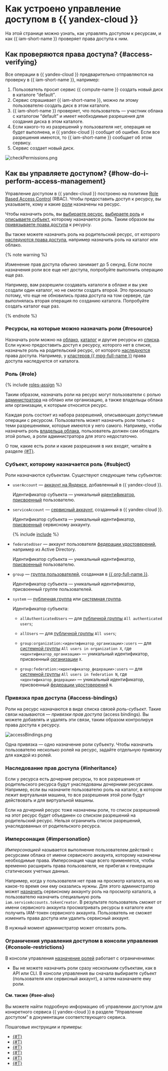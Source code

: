 # Как устроено управление доступом в {{ yandex-cloud }}

На этой странице можно узнать, как управлять доступом к ресурсам, и как {{ iam-short-name }} проверяет права доступа к ним.

## Как проверяются права доступа? {#access-verifying}

Все операции в {{ yandex-cloud }} предварительно отправляются на проверку в {{ iam-short-name }}, например:

1. Пользователь просит сервис {{ compute-name }} создать новый диск в каталоге <q>default</q>.
1. Сервис спрашивает {{ iam-short-name }}, можно ли этому пользователю создать диск в этом каталоге.
1. {{ iam-short-name }} проверяет, что пользователь — участник облака с каталогом <q>default</q> и имеет необходимые разрешения для создания диска в этом каталоге.
1. Если какого-то из разрешений у пользователя нет, операция не будет выполнена, и {{ yandex-cloud }} сообщит об ошибке.
    Если все разрешения имеются, то {{ iam-short-name }} сообщает об этом сервису.
1. Сервис создает новый диск.

![checkPermissions.png](../../../_assets/checkPermissions.png)

## Как вы управляете доступом? {#how-do-i-perform-access-management}

Управление доступом в {{ yandex-cloud }} построено на политике [Role Based Access Control](https://en.wikipedia.org/wiki/Role-based_access_control) (RBAC). Чтобы предоставить доступ к ресурсу, вы указываете, кому и какие [роли](roles.md) назначены на ресурс.

Чтобы назначить роль, вы [выбираете ресурс](#resource), [выбираете роль](#role) и [описываете субъект](#subject), которому назначается роль. Таким образом вы [привязываете права доступа](#access-bindings) к ресурсу.

Вы также можете назначить роль на родительский ресурс, от которого [наследуются права доступа](#inheritance), например назначить роль на каталог или облако.

{% note warning %}

Изменение прав доступа обычно занимает до 5 секунд. Если после назначения роли все еще нет доступа, попробуйте выполнить операцию еще раз.

Например, вам разрешили создавать каталоги в облаке и вы уже создали один каталог, но не смогли создать второй. Это произошло потому, что еще не обновились права доступа на том сервере, где выполнялась вторая операция по созданию каталога. Попробуйте создать каталог еще раз.

{% endnote %}

### Ресурсы, на которые можно назначать роли {#resource}

Назначать роли можно на [облако](../../../resource-manager/operations/cloud/set-access-bindings.md), [каталог](../../../resource-manager/operations/folder/set-access-bindings.md) и другие ресурсы из [списка](resources-with-access-control.md). Если нужно предоставить доступ к ресурсу, которого нет в списке, назначьте роль на родительский ресурс, от которого [наследуются](#inheritance) права доступа. Например, у [кластеров {{ mpg-full-name }}](../../../managed-postgresql/concepts/index.md) права доступа наследуются от каталога.

### Роль {#role}

{% include [roles-assign](../../../_includes/iam/roles-assign.md) %}

Таким образом, назначать роли на ресурс могут пользователи с ролью [администратора](../../roles-reference.md#admin) на облако или организацию, а также владельцы облака или организации, к которым относится ресурс.

Каждая роль состоит из набора разрешений, описывающих допустимые операции с ресурсом. Пользователь может назначить роли только с теми разрешениями, которые имеются у него самого. Например, чтобы назначить роль [владельца облака](../../../resource-manager/security/index.md#resource-manager-clouds-owner), пользователь должен сам обладать этой ролью, а роли администратора для этого недостаточно.

О том, какие есть роли и какие разрешения в них входят, читайте в разделе [{#T}](roles.md).

### Субъект, которому назначается роль {#subject}

Роли назначаются субъектам. Существуют следующие типы субъектов:

* `userAccount` — [аккаунт на Яндексе](../users/accounts.md#passport), добавленный в {{ yandex-cloud }}.

    Идентификатор субъекта — уникальный [идентификатор](../../../api-design-guide/concepts/resources-identification.md), [присвоенный](../../operations/users/get.md) пользователю.

* `serviceAccount` — [сервисный аккаунт](../users/service-accounts.md), созданный в {{ yandex-cloud }}.

    Идентификатор субъекта — уникальный идентификатор, [присвоенный](../../operations/sa/get-id.md) сервисному аккаунту.

    {% include [include](../../../_includes/sa-assign-role-note.md) %}

* `federatedUser` — аккаунт пользователя [федерации удостоверений](../../../organization/concepts/add-federation.md), например из Active Directory.

    Идентификатор субъекта — уникальный идентификатор, [присвоенный](../../operations/users/get.md) пользователю.

* `group` — [группа пользователей](../../../organization/concepts/groups.md), созданная в [{{ org-full-name }}](../../../organization/).

    Идентификатор субъекта — уникальный идентификатор, присвоенный группе пользователей.

* `system` — [публичная группа](./public-group.md) или [системная группа](./system-group.md).

    Идентификатор субъекта:

    * `allAuthenticatedUsers` — для [публичной группы](./public-group.md#allAuthenticatedUsers) `All authenticated users`;

    * `allUsers` — для [публичной группы](./public-group.md#allUsers) `All users`;

    * `group:organization:<идентификатор_организации>:users` — для [системной группы](./system-group.md#allOrganizationUsers) `All users in organization X`, где `<идентификатор_организации>` — уникальный идентификатор, присвоенный [организации](../../../organization/quickstart.md) `X`.

    * `group:federation:<идентификатор_федерации>:users` — для [системной группы](./system-group.md#allFederationUsers) `All users in federation N`, где `<идентификатор_федерации>` — уникальный идентификатор, присвоенный [федерации удостоверений](../../../organization/concepts/add-federation.md) `N`.

### Привязка прав доступа {#access-bindings}

Роли на ресурс назначаются в виде списка связей _роль-субъект_. Такие связи называются — _привязки прав доступа_ (access bindings). Вы можете добавлять и удалять эти связи, таким образом контролируя права доступа к ресурсу.

![accessBindings.png](../../../_assets/accessBindings.png)

Одна привязка — одно назначение роли субъекту. Чтобы назначить пользователю несколько ролей на ресурс, задайте отдельную привязку для каждой из ролей.

### Наследование прав доступа {#inheritance}

Если у ресурса есть дочерние ресурсы, то все разрешения от родительского ресурса будут унаследованы дочерними ресурсами. Например, если вы назначите пользователю роль на каталог, в котором лежит виртуальная машина, то все разрешения этой роли будут действовать и для виртуальной машины.

Если на дочерний ресурс тоже назначены роли, то список разрешений на этот ресурс будет объединен со списком разрешений на родительский ресурс. Нельзя ограничить список разрешений, унаследованных от родительского ресурса.

### Имперсонация {#impersonation}

_Имперсонацией_ называется выполнение пользователем действий с ресурсами облака от имени сервисного аккаунта, которому назначены необходимые права. Имперсонация чаще всего применяется, чтобы временно расширить права пользователя, не прибегая к генерации статических учетных данных.

Например, когда у пользователя нет прав на просмотр каталога, но на какое-то время они ему оказались нужны. Для этого администратор может [назначить](../../operations/sa/set-access-bindings.md#impersonation) сервисному аккаунту роль на просмотр каталога, а пользователю назначить специальную роль `iam.serviceAccounts.tokenCreator`. В результате пользователь сможет от имени сервисного аккаунта просматривать ресурсы в каталоге или получить IAM-токен сервисного аккаунта. Пользователь не сможет изменить права доступа или удалить сервисный аккаунт. 

В нужный момент администратор может отозвать роль.

### Ограничения управления доступом в консоли управления {#console-restrictions}

В консоли управления [назначение ролей](../../operations/roles/grant.md) работает с ограничениями:

* Вы не можете назначить роли сразу нескольким субъектам, как в API или CLI. В консоли управления вы сначала выбираете субъект (пользователя или сервисный аккаунт), а затем назначаете ему роли.

#### См. также {#see-also}

Вы можете найти подробную информацию об управлении доступом для конкретного сервиса {{ yandex-cloud }} в разделе <q>Управление доступом</q> в документации соответствующего сервиса.

Пошаговые инструкции и примеры:

* [{#T}](../../operations/roles/grant.md)
* [{#T}](../../operations/roles/revoke.md)
* [{#T}](../../operations/sa/assign-role-for-sa.md)
* [{#T}](../../operations/sa/set-access-bindings.md)
* [{#T}](../../../resource-manager/operations/cloud/set-access-bindings.md)
* [{#T}](../../../resource-manager/operations/folder/set-access-bindings.md)
